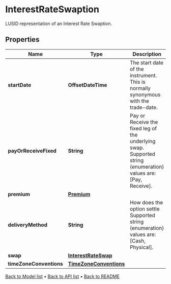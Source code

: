 

# InterestRateSwaption

LUSID representation of an Interest Rate Swaption.

## Properties

| Name | Type | Description | Notes |
|------------ | ------------- | ------------- | -------------|
|**startDate** | **OffsetDateTime** | The start date of the instrument. This is normally synonymous with the trade-date. |  |
|**payOrReceiveFixed** | **String** | Pay or Receive the fixed leg of the underlying swap.  Supported string (enumeration) values are: [Pay, Receive]. |  |
|**premium** | [**Premium**](Premium.md) |  |  [optional] |
|**deliveryMethod** | **String** | How does the option settle  Supported string (enumeration) values are: [Cash, Physical]. |  |
|**swap** | [**InterestRateSwap**](InterestRateSwap.md) |  |  |
|**timeZoneConventions** | [**TimeZoneConventions**](TimeZoneConventions.md) |  |  [optional] |



[Back to Model list](../README.md#documentation-for-models) &#8226; [Back to API list](../README.md#documentation-for-api-endpoints) &#8226; [Back to README](../README.md)


